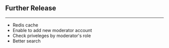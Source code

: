 ## Further Release

---

- Redis cache
- Enable to add new moderator account
- Check priveleges by moderator's role
- Better search
